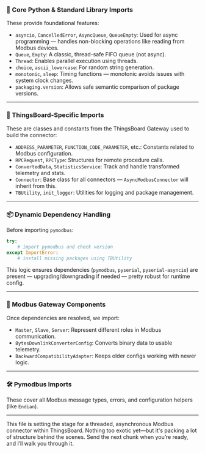 ### 🧠 Core Python & Standard Library Imports
These provide foundational features:

- `asyncio`, `CancelledError`, `AsyncQueue`, `QueueEmpty`: Used for async programming — handles non-blocking operations like reading from Modbus devices.
- `Queue`, `Empty`: A classic, thread-safe FIFO queue (not async).
- `Thread`: Enables parallel execution using threads.
- `choice`, `ascii_lowercase`: For random string generation.
- `monotonic`, `sleep`: Timing functions — monotonic avoids issues with system clock changes.
- `packaging.version`: Allows safe semantic comparison of package versions.

---

### 🧭 ThingsBoard-Specific Imports
These are classes and constants from the ThingsBoard Gateway used to build the connector:

- `ADDRESS_PARAMETER`, `FUNCTION_CODE_PARAMETER`, etc.: Constants related to Modbus configuration.
- `RPCRequest`, `RPCType`: Structures for remote procedure calls.
- `ConvertedData`, `StatisticsService`: Track and handle transformed telemetry and stats.
- `Connector`: Base class for all connectors — `AsyncModbusConnector` will inherit from this.
- `TBUtility`, `init_logger`: Utilities for logging and package management.

---

### 📦 Dynamic Dependency Handling
Before importing `pymodbus`:

```python
try:
    # import pymodbus and check version
except ImportError:
    # install missing packages using TBUtility
```

This logic ensures dependencies (`pymodbus`, `pyserial`, `pyserial-asyncio`) are present — upgrading/downgrading if needed — pretty robust for runtime config.

---

### 🧱 Modbus Gateway Components
Once dependencies are resolved, we import:

- `Master`, `Slave`, `Server`: Represent different roles in Modbus communication.
- `BytesDownlinkConverterConfig`: Converts binary data to usable telemetry.
- `BackwardCompatibilityAdapter`: Keeps older configs working with newer logic.

---

### 🛠 Pymodbus Imports
These cover all Modbus message types, errors, and configuration helpers (like `Endian`).

---

This file is setting the stage for a threaded, asynchronous Modbus connector within ThingsBoard. Nothing too exotic yet—but it's packing a lot of structure behind the scenes. Send the next chunk when you’re ready, and I’ll walk you through it.
